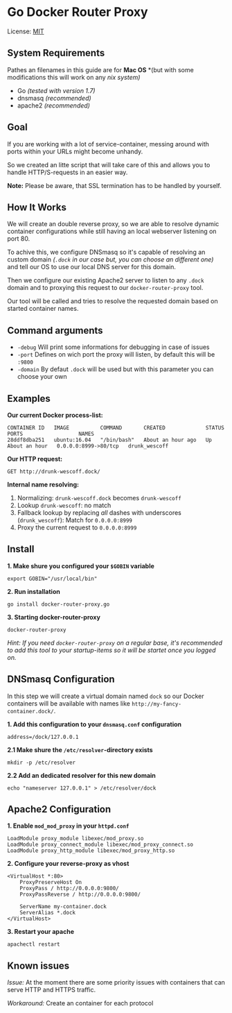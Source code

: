 # Go Docker Router Proxy

License: [MIT](./LICENSE.md)

## System Requirements

Pathes an filenames in this guide are for **Mac OS** *(but with some modifications this will work on any *nix system)*

* Go *(tested with version 1.7)*
* dnsmasq *(recommended)*
* apache2 *(recommended)*

## Goal

If you are working with a lot of service-container, messing around with ports within your URLs might become unhandy.

So we created an litte script that will take care of this and allows you to handle HTTP/S-requests in an easier way.

**Note:** Please be aware, that SSL termination has to be handled by yourself.  

## How It Works

We will create an double reverse proxy, so we are able to resolve dynamic container configurations while still having an local webserver listening on port 80.

To achive this, we configure DNSmasq so it's capable of resolving an custom domain *(``.dock`` in our case but, you can choose an different one)* 
and tell our OS to use our local DNS server for this domain.

Then we configure our existing Apache2 server to listen to any ``.dock`` domain and to proxying this request to our ``docker-router-proxy`` tool.

Our tool will be called and tries to resolve the requested domain based on started container names.

## Command arguments

* ``-debug`` Will print some informations for debugging in case of issues
* ``-port`` Defines on wich port the proxy will listen, by default this will be ``:9800``
* ``-domain`` By defaut ``.dock`` will be used but with this parameter you can choose your own

## Examples

**Our current Docker process-list:**

```
CONTAINER ID   IMAGE          COMMAND       CREATED             STATUS             PORTS                  NAMES
28ddf8dba251   ubuntu:16.04   "/bin/bash"   About an hour ago   Up About an hour   0.0.0.0:8999->80/tcp   drunk_wescoff
```

**Our HTTP request:**

```
GET http://drunk-wescoff.dock/
```

**Internal name resolving:**

1. Normalizing: ``drunk-wescoff.dock`` becomes ``drunk-wescoff``
2. Lookup ``drunk-wescoff``: no match
3. Fallback lookup by replacing *all* dashes with underscores (``drunk_wescoff``): Match for ``0.0.0.0:8999``
4. Proxy the current request to ``0.0.0.0:8999``


## Install

**1. Make shure you configured your ``$GOBIN`` variable**

```
export GOBIN="/usr/local/bin"
```

**2. Run installation**

```
go install docker-router-proxy.go
```

**3. Starting docker-router-proxy**

```
docker-router-proxy
```

*Hint: If you need ``docker-router-proxy`` on a regular base, it's recommended to add this tool to your startup-items so it will be startet once you logged on.*

## DNSmasq Configuration

In this step we will create a virtual domain named ``dock`` so our Docker containers will be available with names like ``http://my-fancy-container.dock/``.

**1. Add this configuration to your ``dnsmasq.conf`` configuration**

```
address=/dock/127.0.0.1
```

**2.1 Make shure the ``/etc/resolver``-directory exists**

```
mkdir -p /etc/resolver
```

**2.2 Add an dedicated resolver for this new domain**

```
echo "nameserver 127.0.0.1" > /etc/resolver/dock
```

## Apache2 Configuration

**1. Enable ``mod_mod_proxy`` in your ``httpd.conf``**

```
LoadModule proxy_module libexec/mod_proxy.so
LoadModule proxy_connect_module libexec/mod_proxy_connect.so
LoadModule proxy_http_module libexec/mod_proxy_http.so
```

**2. Configure your reverse-proxy as vhost**

```
<VirtualHost *:80>
    ProxyPreserveHost On
    ProxyPass / http://0.0.0.0:9800/
    ProxyPassReverse / http://0.0.0.0:9800/

    ServerName my-container.dock
    ServerAlias *.dock
</VirtualHost>
```

**3. Restart your apache**

```
apachectl restart
```

## Known issues

*Issue:* At the moment there are some priority issues with containers that can serve HTTP and HTTPS traffic.

*Workaround:* Create an container for each protocol
